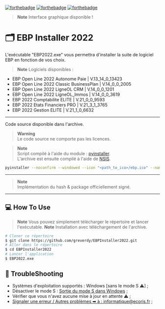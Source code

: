 [![forthebadge](http://forthebadge.com/images/badges/made-with-python.svg)](https://ecoris.com)
[![forthebadge](http://forthebadge.com/images/badges/built-with-love.svg)](https://ecoris.com)
[![forthebadge](https://forthebadge.com/images/badges/designed-in-ms-paint.svg)](https://forthebadge.com)


> **Note**
> Interface graphique disponible !


# 🗂️ EBP Installer 2022

L'exécutable "EBP2022.exe" vous permettra d'installer la suite de logiciel EBP en fonction de vos choix.<br>

> **Note**
> Logiciels disponibles :
- EBP Open Line 2022 Autonome Paie | V.13_14_0_13423
- EBP Open Line 2022 Classic BusinessPlan | V.14_0_0_2005
- EBP Open Line 2022 LigneOL CRM | V.14_0_0_1201
- EBP Open Line 2022 LigneOL_Immos | V.14_0_0_3619
- EBP 2022 Comptabilite ELITE | V.21_0_0_9593
- EBP 2022 Etats Financiers PRO | V.21_3_1_3765
- EBP 2022 Gestion ELITE | V.21_1_0_6632
***

Code source disponible dans l'archive.<br>
> **Warning** <br> Le code source ne comporte pas les licences.<br>

> **Note** <br> Script compilé à l'aide du module : <a href='https://pypi.org/project/pyinstaller/' target="_blank">pyinstaller</a>.<br>
L'archive est ensuite compilé à l'aide de <a href='https://nsis.sourceforge.io/Main_Page' target="_blank">NSIS</a>.

```bash 
pyinstaller --noconfirm --windowed --icon "<path_to_ico>/ebp.ico" --name "EBP2022" --version-file "<path_to_versionfile>/file_version_info.txt" --uac-admin --add-data "<path_to_packages>/site-packages/customtkinter;customtkinter/"  "<path_to_py>/EBP_tkinter.py"
```
***
> **Note** <br> Implémentation du hash & package officiellement signé.
***

## 💻 How To Use
> **Note**
> Vous pouvez simplement télécharger le répertoire et lancer l'exécutable.
> **Note**
> Installation avec téléchargement de l'archive.
```bash
# Cloner ce répertoire
$ git clone https://github.com/greverdy/EBPInstaller2022.git
# Aller dans le répertoire
$ cd EBPInstaller2022
# Lancer l'application
$ EBP2022.exe
```
## 🔧 TroubleShooting

- Systèmes d'exploitation supportés : Windows [sans le mode S ⚠] ;
- Désactiver le mode S : <a href="https://support.microsoft.com/fr-fr/windows/sortie-du-mode-s-dans-windows-4f56d9be-99ec-6983-119f-031bfb28a307">Sortie du mode S dans Windows</a> ; 
- Vérifier que vous n'avez aucune mise à jour en attente ⚠ ;
- <a href="mailto:informatique@ecoris.fr?subject=Problème avec l'application : EBPInstaller&body= --- Merci de détailler au mieux votre demande pour que nous puissions vous aider au plus vite ---" target="_blank"> Signaler une erreur / Autres problèmes ➡ à : informatique@ecoris.fr ;</a>
